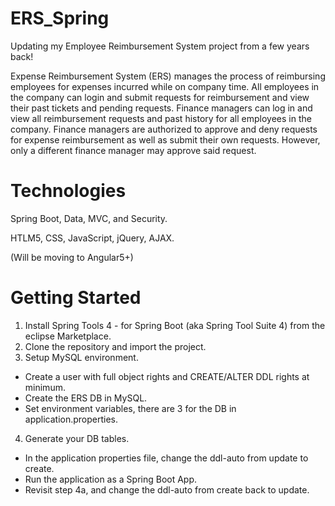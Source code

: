 # ERS_Spring
Updating my Employee Reimbursement System project from a few years back!

Expense Reimbursement System (ERS) manages the process of reimbursing employees for expenses incurred while on company time. All employees in the company can login and submit requests for reimbursement and view their past tickets and pending requests. Finance managers can log in and view all reimbursement requests and past history for all employees in the company. Finance managers are authorized to approve and deny requests for expense reimbursement as well as submit their own requests. However, only a different finance manager may approve said request.


# Technologies
Spring Boot, Data, MVC, and Security.

HTLM5, CSS, JavaScript, jQuery, AJAX.

(Will be moving to Angular5+)


# Getting Started
1. Install Spring Tools 4 - for Spring Boot (aka Spring Tool Suite 4) from the eclipse Marketplace.
2. Clone the repository and import the project.
3. Setup MySQL environment.
  - Create a user with full object rights and CREATE/ALTER DDL rights at minimum.
  - Create the ERS DB in MySQL.
  - Set environment variables, there are 3 for the DB in application.properties.
4. Generate your DB tables.
  - In the application properties file, change the ddl-auto from update to create.
  - Run the application as a Spring Boot App.
  - Revisit step 4a, and change the ddl-auto from create back to update.
  
